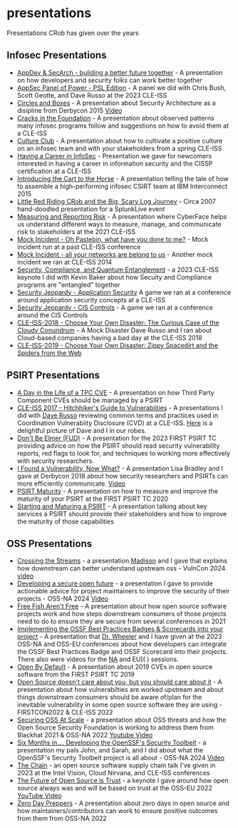 # presentations
Presentations CRob has given over the years


## Infosec Presentations
- [AppDev & SecArch - building a better future together](https://github.com/SecurityCRob/presentations/blob/main/Appdev%20and%20SecArch%20Building%20a%20better%20tomorrow-final.pdf) - A presentation on how developers and security folks can work better together
- [AppSec Panel of Power - PSL Edition](https://github.com/SecurityCRob/presentations/blob/main/AppSec%20Panel%20of%20Power%20-%20PSL%20edition%20(1).pdf)  - A panel we did with Chris Bush, Scott Geotte, and Dave Russo at the 2023 CLE-ISS
- [Circles and Boxes](https://github.com/SecurityCRob/presentations/blob/main/Derbycon-2015-Circles%20%26%20Boxes.pdf) - A presentation about Security Architecture as a disipline from Derbycon 2015 [Video](https://www.youtube.com/watch?v=dcrWE2x_R_E)
- [Cracks in the Foundation](https://github.com/SecurityCRob/presentations/blob/main/CracksintheFoundation.pdf) - A presentation about observed patterns many infosec programs follow and suggestions on how to avoid them at a CLE-ISS
- [Culture Club](https://github.com/SecurityCRob/presentations/blob/main/CLE-ISS-20xx-Culture%20Club.pdf) - A presentation about how to cultivate a positive culture on an infosec team and with your stakeholders from a spring CLE-ISS
- [Having a Career in InfoSec](https://github.com/SecurityCRob/presentations/blob/main/isc2-oct-fall%20it%20summitmeeting.pdf) - Presentation we gave for newcomers interested in having a career in information security and the CISSP certification at a CLE-ISS
- [Introducing the Cart to the Horse](https://github.com/SecurityCRob/presentations/blob/main/Interconnect2015-Introducing%20the%20Cart%20to%20the%20Horse-2-0.pdf) - A presentation telling the tale of how to assemble a high-performing infosec CSIRT team at IBM Interconnect 2015
- [Little Red Riding CRob and the Big, Scary Log Journey](https://github.com/SecurityCRob/presentations/blob/main/Little%20Red%20Riding%20CRob%20and%20the%20Big%2C%20Scary%20Log%20Journey.pdf) - Circa 2007 hand-doodled presentation for a SplunkLive event
- [Measuring and Reporting Risk](https://github.com/SecurityCRob/presentations/blob/main/Measuring%20and%20Reporting%20Risk2.pdf) - A presentation where CyberFace helps us understand different ways to measure, manage, and communicate risk to stakeholders at the 2021 CLE-ISS
- [Mock Incident - Oh Pastebin, what have you done to me?](https://github.com/SecurityCRob/presentations/blob/main/isc2-oct-fall%20it%20summit-mock%20incident.pdf) - Mock incident run at a past CLE-ISS conference
- [Mock Incident - all your networks are belong to us](https://github.com/SecurityCRob/presentations/blob/main/isc2-oct14-fall%20it%20summit-mock%20incident-final.pdf) - Another mock incident we ran at CLE-ISS 2014
- [Security, Compliance, and Quantum Entanglement](https://github.com/SecurityCRob/presentations/blob/main/Security%2C%20Compliance%20and%20Quantum%20Entanglement.pdf) - a 2023 CLE-ISS keynote I did with Kevin Baker about how Secuity and Compliance programs are "entangled" together
- [Security Jeopardy - Application Security](https://github.com/SecurityCRob/presentations/blob/main/Application_security_jeopardy2.pdf) A game we ran at a conference around application security concepts at a CLE-ISS
- [Security Jeopardy - CIS Controls](https://github.com/SecurityCRob/presentations/blob/main/CIS_CCC_jeopardy1.pdf) - A game we ran at a conference around the CIS Controls
- [CLE-ISS-2018 - Choose Your Own Disaster: The Curious Case of the Cloudy Conundrum](https://github.com/SecurityCRob/presentations/blob/main/CLE-ISS2018%20Choose_Your_Disaster.pdf) - A Mock Disaster Dave Russo and I ran about Cloud-based companies having a bad day at the CLE-ISS 2018
- [CLE-ISS-2019 - Choose Your Own Disaster: Zippy Spacedirt and the Spiders from the Web](https://github.com/SecurityCRob/presentations/blob/main/CLE-ISS2019-Choose_Your_Disaster.pdf)

## PSIRT Presentations
- [A Day in the Life of a TPC CVE](https://github.com/SecurityCRob/presentations/blob/main/Day%20in%20the%20Life%20of%20a%20TPC%20Vuln2.pdf) - A presentation on how Third Party Component CVEs should be managed by a PSIRT
- [CLE-ISS 2017 - Hitchhiker's Guide to Vulnerabiities](https://github.com/SecurityCRob/presentations/blob/main/CLE-ISS-20xx-Hitchhiker's%20Guide%20to%20SecVulns.pdf) - A presentations I did with [Dave Russo](https://github.com/rh-drusso) reviewing common terms and practices used in Coordination Vulnerabiity Disclosure (CVD) at a CLE-ISS.  [Here](https://github.com/SecurityCRob/presentations/blob/main/CLE-ISS-Hitchhiker.jpg) is a delightful picture of Dave and I in our robes.
- [Don't Be Elmer (FUD)](https://github.com/SecurityCRob/presentations/blob/main/dontbeelmer.pdf) - A presentation for the 2023 FIRST PSIRT TC providing advice on how the PSIRT should read security vulnerability reports, red flags to look for, and techniques to working more effectively with security researchers.
- [I Found a Vulnerability, Now What?](https://github.com/SecurityCRob/presentations/blob/main/I%20found%20a%20vulnerability%20%E2%80%93%20now%20what_.pdf) - A presentation Lisa Bradley and I gave at Derbycon 2018 about how security researchers and PSIRTs can more efficiently communicate. [Video](http://www.irongeek.com/i.php?page=videos/derbycon8/stable-10-hey-i-found-a-vulnerability-now-what-lisa-bradley-crob)
- [PSIRT Maturity](https://github.com/SecurityCRob/presentations/blob/main/FIRST%20TC-2020-%20PSIRT%20Maturity.pdf) - A presentation on how to measure and improve the maturity of your PSIRT at the FIRST PSIRT TC 2020
- [Starting and Maturing a PSIRT](https://github.com/SecurityCRob/presentations/blob/main/FIRST-TC-2017-StartingaPSIRT.pdf) - A presentation talking about key services a PSIRT should provide their stakeholders and how to improve the maturity of those capabilities

## OSS Presentations
- [Crossing the Streams](https://github.com/SecurityCRob/presentations/blob/main/VulCon2024-%20Crossing%20the%20Streams.pdf) - a presentation [Madison](https://github.com/taladrane) and I gave that explains how downstream can better understand upstream oss - VulnCon 2024 [video]()
- [Developing a secure open future](https://github.com/SecurityCRob/presentations/blob/main/OSS-NA%202024-%20Developing%20a%20secure%20open%20future.pdf) - a presentation I gave to provide actionable advice for project maintainers to improve the security of their projects - OSS-NA 2024 [Video](https://www.youtube.com/watch?v=HncGsN3bQc8&list=PLbzoR-pLrL6oPN75kFWWkQy5gGGMvW0fz&index=25&pp=iAQB)
- [Free Fish Aren't Free](https://github.com/SecurityCRob/presentations/blob/main/Free%20Fish%20Aren't%20Free.pdf) - A presentation about how open source software projects work and how steps downstream consumers of those projects need to do to ensure they are secure from several conferences in 2021
- [Implementing the OSSF Best Practices Badges & Scorecards into your project]( https://github.com/SecurityCRob/presentations/blob/main/OSS-NA%202023%20-%20Implementing%20the%20OSSF%20Best%20Practices%20Badges%20%26%20Scorecards%20into%20your%20project%20(1).pdf) - A presentation that [Dr. Wheeler](https://github.com/david-a-wheeler) and I have given at the 2023 OSS-NA and OSS-EU conferences about how developers can integrate the OSSF Best Practices Badge and OSSF Scorecard into their projects.  There also were videos for the [NA](https://www.youtube.com/watch?v=YTHqoST99oE) and EU]( ) sessions.
- [Open By Default](https://github.com/SecurityCRob/presentations/blob/main/FIRST%20TC-2020%20-%20Open%20By%20Default.pdf) - A presentation about 2019 CVEs in open source software from the FIRST PSIRT TC 2019
- [Open Source doesn't care about you, but you should care about it](https://github.com/SecurityCRob/presentations/blob/main/CLE-ISS22-%20OSS%20Does%20Not%20Care%20About%20You.pdf) - A presentation about how vulnerabilties are worked upstream and about things downstream consumers should be aware of/plan for the inevitable vulnerability in some open source software they are using - FIRSTCON2022 & CLE-ISS 2022
- [Securing OSS At Scale](https://github.com/SecurityCRob/presentations/blob/main/OSSNA-Securing%20at%20scale.pdf) - a presentation about OSS threats and how the Open Source Security Foundation is working to address them from Blackhat 2021 & OSS-NA 2022 [Youtube Video](https://www.youtube.com/watch?v=S2ZFF5LyL_Y)
- [Six Months in.... Developing the OpenSSF's Security Toolbelt](https://github.com/SecurityCRob/presentations/blob/main/OSS-NA%202024%20-%20Toolbelt.pdf) - a presentation my pals John, and Sarah, and I did about what the OpenSSF's Security Toolbelt project is all about - OSS-NA 2024  [Video](https://www.youtube.com/watch?v=h0sFU8J27_c&list=PLbzoR-pLrL6p2qBhq7OHXDzCTfIZuzCma&index=10&pp=iAQB)
- [The Chain](https://github.com/SecurityCRob/presentations/blob/main/The%20Chain.pdf) - an open source software supply chain talk I've given in 2023 at the Intel Vision, Cloud Nirvana, and CLE-ISS conferences
- [The Future of Open Source is Trust](https://github.com/SecurityCRob/presentations/blob/main/INTEL-OSS-EU-CRob-keynote_8Sep22.pdf) - a keynote I gave around how open source always was and will be based on trust at the OSS-EU 2022 [YouTube Video](https://www.youtube.com/watch?v=gZqlVg-zeIs)
- [Zero Day Preppers](https://github.com/SecurityCRob/presentations/blob/main/ZeroDay%20Preppers.pdf) - A presentation about zero days in open source and how maintainers/contributors can work to ensure positive outcomes from them from OSS-NA 2022
